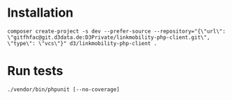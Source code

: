 # Installation

```
composer create-project -s dev --prefer-source --repository="{\"url\": \"gitfhfac@git.d3data.de:D3Private/linkmobility-php-client.git\", \"type\": \"vcs\"}" d3/linkmobility-php-client .
```

# Run tests

```
./vendor/bin/phpunit [--no-coverage]
```

